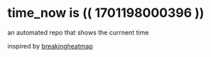# time_now is (( 1701198000396 ))

an automated repo that shows the currnent time

inspired by [breakingheatmap](https://github.com/breakingheatmap/breakingheatmap)